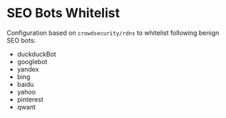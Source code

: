 # SEO Bots Whitelist

Configuration based on `crowdsecurity/rdns` to whitelist following benign SEO bots:
* duckduckBot
* googlebot
* yandex
* bing
* baidu
* yahoo
* pinterest
* qwant
